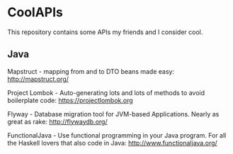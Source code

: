 # CoolAPIs
This repository contains some APIs my friends and I consider cool.

## Java
Mapstruct - mapping from and to DTO beans made easy: http://mapstruct.org/

Project Lombok - Auto-generating lots and lots of methods to avoid boilerplate code: https://projectlombok.org

Flyway - Database migration tool for JVM-based Applications. Nearly as great as rake: http://flywaydb.org/

FunctionalJava - Use functional programming in your Java program. For all the Haskell lovers that also code in Java: http://www.functionaljava.org/
